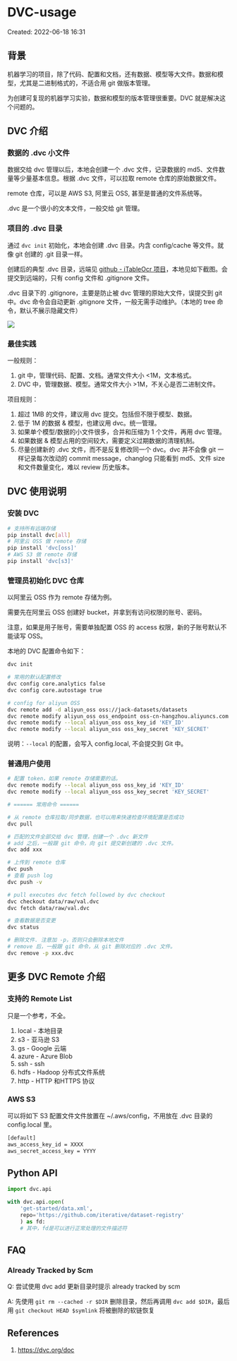 # DVC-usage

Created: 2022-06-18 16:31

## 背景

机器学习的项目，除了代码、配置和文档，还有数据、模型等大文件。数据和模型，尤其是二进制格式的，不适合用 git 做版本管理。

为创建可复现的机器学习实验，数据和模型的版本管理很重要。DVC 就是解决这个问题的。

## DVC 介绍

### 数据的 .dvc 小文件

数据交给 dvc 管理以后，本地会创建一个 .dvc 文件，记录数据的 md5、文件数量等少量基本信息。根据 .dvc 文件，可以拉取 remote 仓库的原始数据文件。

remote 仓库，可以是 AWS S3, 阿里云 OSS, 甚至是普通的文件系统等。

.dvc 是一个很小的文本文件，一般交给 git 管理。

### 项目的 .dvc 目录

通过 `dvc init` 初始化，本地会创建 .dvc 目录。内含 config/cache 等文件。就像 git 创建的 .git 目录一样。

创建后的典型 .dvc 目录，远端见 [github - iTableOcr 项目](https://github.com/JackonYang/iTableOcr/tree/master/.dvc)，本地见如下截图。会提交到远端的，只有 config 文件和 .gitignore 文件。

.dvc 目录下的 .gitignore，主要是防止被 dvc 管理的原始大文件，误提交到 git 中。dvc 命令会自动更新 .gitignore 文件，一般无需手动维护。（本地的 tree 命令，默认不展示隐藏文件）

![](https://tva1.sinaimg.cn/large/e6c9d24egy1h3dcfr10q0j20fy0h33zg.jpg)

### 最佳实践

一般规则：

1. git 中，管理代码、配置、文档。通常文件大小 <1M，文本格式。
2. DVC 中，管理数据、模型。通常文件大小 >1M，不关心是否二进制文件。

项目规则：

1. 超过 1MB 的文件，建议用 dvc 提交。包括但不限于模型、数据。
2. 低于 1M 的数据 & 模型，也建议用 dvc。统一管理。
3. 如果单个模型/数据的小文件很多，合并和压缩为 1 个文件，再用 dvc 管理。
4. 如果数据 & 模型占用的空间较大，需要定义过期数据的清理机制。
5. 尽量创建新的 .dvc 文件，而不是反复修改同一个 dvc。dvc 并不会像 git 一样记录每次改动的 commit message，changlog 只能看到 md5、文件 size 和文件数量变化，难以 review 历史版本。

## DVC 使用说明

### 安装 DVC

```bash
# 支持所有远端存储
pip install dvc[all]
# 阿里云 OSS 做 remote 存储
pip install 'dvc[oss]'
# AWS S3 做 remote 存储
pip install 'dvc[s3]'
```

### 管理员初始化 DVC 仓库

以阿里云 OSS 作为 remote 存储为例。

需要先在阿里云 OSS 创建好 bucket，并拿到有访问权限的账号、密码。

注意，如果是用子账号，需要单独配置 OSS 的 access 权限，新的子账号默认不能读写 OSS。

本地的 DVC 配置命令如下：

```bash
dvc init

# 常用的默认配置修改
dvc config core.analytics false
dvc config core.autostage true

# config for aliyun OSS
dvc remote add -d aliyun_oss oss://jack-datasets/datasets
dvc remote modify aliyun_oss oss_endpoint oss-cn-hangzhou.aliyuncs.com
dvc remote modify --local aliyun_oss oss_key_id 'KEY_ID'
dvc remote modify --local aliyun_oss oss_key_secret 'KEY_SECRET'
```

说明：`--local` 的配置，会写入 config.local, 不会提交到 Git 中。

### 普通用户使用

```bash
# 配置 token，如果 remote 存储需要的话。
dvc remote modify --local aliyun_oss oss_key_id 'KEY_ID'
dvc remote modify --local aliyun_oss oss_key_secret 'KEY_SECRET'

# ====== 常用命令 ======

# 从 remote 仓库拉取/同步数据，也可以用来快速检查环境配置是否成功
dvc pull

# 匹配的文件全部交给 dvc 管理，创建一个 .dvc 新文件
# add 之后，一般跟 git 命令，向 git 提交新创建的 .dvc 文件。
dvc add xxx

# 上传到 remote 仓库
dvc push
# 查看 push log
dvc push -v

# pull executes dvc fetch followed by dvc checkout
dvc checkout data/raw/val.dvc
dvc fetch data/raw/val.dvc

# 查看数据是否变更
dvc status

# 删除文件. 注意加 -p，否则只会删除本地文件
# remove 后，一般跟 git 命令，从 git 删除对应的 .dvc 文件。
dvc remove -p xxx.dvc
```

## 更多 DVC Remote 介绍

### 支持的 Remote List

只是一个参考，不全。

1. local - 本地目录
3. s3 - 亚马逊 S3
4. gs - Google 云端
5. azure - Azure Blob
6. ssh - ssh
7. hdfs - Hadoop 分布式文件系统
8. http - HTTP 和HTTPS 协议

### AWS S3

可以将如下 S3 配置文件文件放置在 ~/.aws/config，不用放在 .dvc 目录的 config.local 里。

```bash
[default]
aws_access_key_id = XXXX
aws_secret_access_key = YYYY
```

## Python API

```python
import dvc.api

with dvc.api.open(
	'get-started/data.xml',
	repo='https://github.com/iterative/dataset-registry'
	) as fd:
	# 其中，fd是可以进行正常处理的文件描述符
```

## FAQ

### Already Tracked by Scm

Q: 尝试使用 dvc add 更新目录时提示 already tracked by scm

A: 先使用 `git rm --cached -r $DIR` 删除目录，然后再调用 `dvc add $DIR`，最后用 `git checkout HEAD $symlink` 将被删除的软链恢复

## References

1. https://dvc.org/doc
